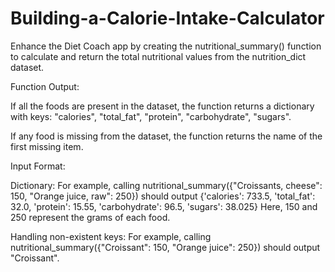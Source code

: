 # Building-a-Calorie-Intake-Calculator

Enhance the Diet Coach app by creating the nutritional_summary() function to calculate and return the total nutritional values from the nutrition_dict dataset.

Function Output:

If all the foods are present in the dataset, the function returns a dictionary with keys: "calories", "total_fat", "protein", "carbohydrate", "sugars".

If any food is missing from the dataset, the function returns the name of the first missing item.

Input Format:

Dictionary: For example, calling nutritional_summary({"Croissants, cheese": 150, "Orange juice, raw": 250}) should output {'calories': 733.5, 'total_fat': 32.0, 'protein': 15.55, 'carbohydrate': 96.5, 'sugars': 38.025} Here, 150 and 250 represent the grams of each food.

Handling non-existent keys: For example, calling nutritional_summary({"Croissant": 150, "Orange juice": 250}) should output "Croissant".